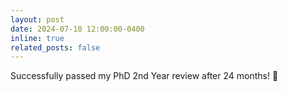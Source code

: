 ```yaml
---
layout: post
date: 2024-07-10 12:00:00-0400
inline: true
related_posts: false
---
```


Successfully passed my PhD 2nd Year review after 24 months! 🎉
